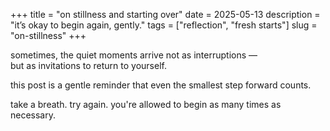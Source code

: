 +++
title = "on stillness and starting over"
date = 2025-05-13
description = "it’s okay to begin again, gently."
tags = ["reflection", "fresh starts"]
slug = "on-stillness"
+++

sometimes, the quiet moments arrive not as interruptions —  
but as invitations to return to yourself.

this post is a gentle reminder that even the smallest step forward counts.

take a breath. try again. you're allowed to begin as many times as necessary.